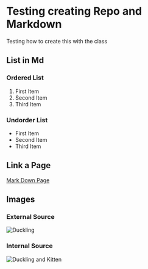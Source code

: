 # Testing creating Repo and Markdown
Testing how to create this with the class

## List in Md
### Ordered List
1. First Item
2. Second Item
3. Third Item

### Undorder List
- First Item
- Second Item
- Third Item

## Link a Page
[Mark Down Page](https://www.markdownguide.org/cheat-sheet/)

## Images
### External Source
![Duckling](https://external-content.duckduckgo.com/iu/?u=https%3A%2F%2Fimages8.alphacoders.com%2F409%2F409477.jpg&f=1&nofb=1&ipt=9fc087380467493f68ab4ee7390fffb7997d9cad0fdee7272ecb0eaf3a4031a8)

### Internal Source
![Duckling and Kitten](/duck-kitty.jpg)
